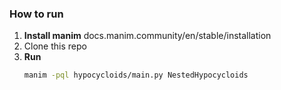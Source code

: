 
### How to run

1. **Install manim**
    docs.manim.community/en/stable/installation
2. Clone this repo
3. **Run**
    ```sh
    manim -pql hypocycloids/main.py NestedHypocycloids
    ```

